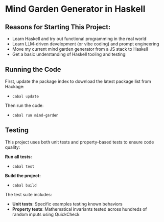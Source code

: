 # Mind Garden Generator in Haskell

## Reasons for Starting This Project:

* Learn Haskell and try out functional programming in the real world
* Learn LLM-driven development (or vibe coding) and prompt engineering
* Move my current mind garden generator from a JS stack to Haskell
* Get a basic understanding of Haskell tooling and testing

## Running the Code

First, update the package index to download the latest package list from Hackage:

* `cabal update`

Then run the code:

* `cabal run mind-garden`

## Testing

This project uses both unit tests and property-based tests to ensure code quality:

**Run all tests:**
* `cabal test`

**Build the project:**
* `cabal build`

The test suite includes:
- **Unit tests**: Specific examples testing known behaviors
- **Property tests**: Mathematical invariants tested across hundreds of random inputs using QuickCheck
